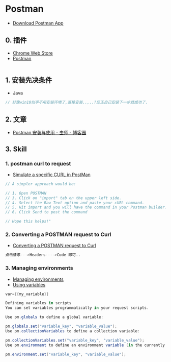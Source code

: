 # Postman

- [Download Postman App](https://www.getpostman.com/downloads/)

## 0. 插件

- [Chrome Web Store](https://chrome.google.com/webstore/search/postman?utm_source=chrome-ntp-icon)
- [Postman](https://chrome.google.com/webstore/detail/postman/fhbjgbiflinjbdggehcddcbncdddomop/related?hl=en)

```c#

```

## 1. 安装先决条件

- Java

```C#
// 好像win10似乎不用安装环境了,直接安装..,..?反正自己安装下一步就成功了.
```

## 2. 文章

- [Postman 安装与使用 - 虫师 - 博客园](https://www.cnblogs.com/fnng/p/9136434.html)

## 3. Skill

### 1. postman curl to request

- [Simulate a specific CURL in PostMan](https://stackoverflow.com/questions/27957943/simulate-a-specific-curl-in-postman)

```c#
// A simpler approach would be:

// 1. Open POSTMAN
// 3. Click on "import" tab on the upper left side.
// 4. Select the Raw Text option and paste your cURL command.
// 5. Hit import and you will have the command in your Postman builder!
// 6. Click Send to post the command

// Hope this helps!"
```

### 2. Converting a POSTMAN request to Curl

- [Converting a POSTMAN request to Curl](https://stackoverflow.com/questions/49432735/converting-a-postman-request-to-curl)

```c#
点击请求--->Headers---->Code 即可..
```

### 3. Managing environments

- [Managing environments](https://learning.postman.com/docs/sending-requests/managing-environments/)
- [Using variables](https://learning.postman.com/docs/sending-requests/variables/)

```c#
var={{my_variable}}

Defining variables in scripts
You can set variables programmatically in your request scripts.

Use pm.globals to define a global variable:

pm.globals.set("variable_key", "variable_value");
Use pm.collectionVariables to define a collection variable:

pm.collectionVariables.set("variable_key", "variable_value");
Use pm.environment to define an environment variable (in the currently selected environment):

pm.environment.set("variable_key", "variable_value");

```
